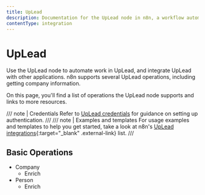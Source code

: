 ```yaml
---
title: UpLead
description: Documentation for the UpLead node in n8n, a workflow automation platform. Includes details of operations and configuration, and links to examples and credentials information.
contentType: integration
---
```


# UpLead

Use the UpLead node to automate work in UpLead, and integrate UpLead with other applications. n8n supports several UpLead operations, including getting company information. 

On this page, you'll find a list of operations the UpLead node supports and links to more resources.

/// note | Credentials
Refer to [UpLead credentials](/integrations/builtin/credentials/uplead/) for guidance on setting up authentication. 
///
/// note | Examples and templates
For usage examples and templates to help you get started, take a look at n8n's [UpLead integrations](https://n8n.io/integrations/uplead/){:target="_blank" .external-link} list.
///

## Basic Operations

* Company
    * Enrich
* Person
    * Enrich
